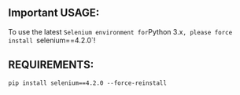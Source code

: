## Important USAGE:

To use the latest ` Selenium environment for `Python 3.x`, please force install `selenium==4.2.0`!

## REQUIREMENTS: 

```nash
pip install selenium==4.2.0 --force-reinstall
```
